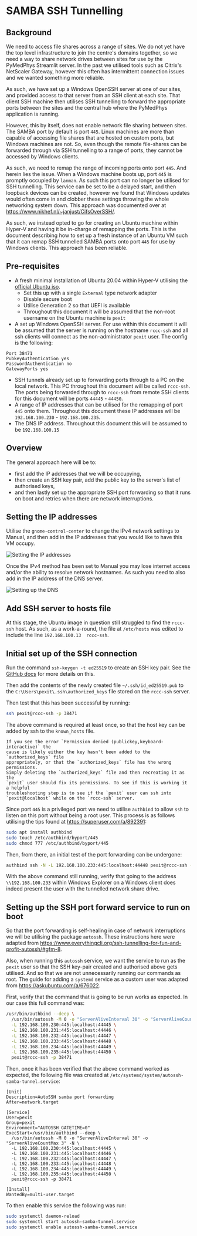 # SAMBA SSH Tunnelling

## Background

We need to access file shares across a range of sites. We do not yet have the
top level infrastructure to join the centre's domains together, so we need a
way to share network drives between sites for use by the PyMedPhys Streamlit
server. In the past we utilised tools such as Citrix's NetScaler Gateway,
however this often has intermittent connection issues and we wanted something
more reliable.

As such, we have set up a Windows OpenSSH server at one of our sites, and
provided access to that server from an SSH client at each site. That client
SSH machine then utilises SSH tunnelling to forward the appropriate ports
between the sites and the central hub where the PyMedPhys application is
running.

However, this by itself, does not enable network file sharing between sites.
The SAMBA port by default is port `445`. Linux machines are more than
capable of accessing file shares that are hosted on custom ports, but Windows
machines are not. So, even though the remote file-shares can be forwarded
through via SSH tunnelling to a range of ports, they cannot be accessed by
Windows clients.

As such, we need to remap the range of incoming ports onto port `445`. And
herein lies the issue. When a Windows machine boots up, port `445` is promptly
occupied by `lanman`. As such this port can no longer be utilised for SSH
tunnelling. This service can be set to be a delayed start, and then loopback
devices can be created, however we found that Windows updates would often come
in and clobber these settings throwing the whole networking system down.
This approach was documented over at <https://www.nikhef.nl/~janjust/CifsOverSSH/>.

As such, we instead opted to go for creating an Ubuntu machine within Hyper-V
and having it be in-charge of remapping the ports. This is the document
describing how to set up a fresh instance of an Ubuntu VM such that it can
remap SSH tunnelled SAMBA ports onto port `445` for use by Windows clients.
This approach has been reliable.

## Pre-requisites

* A fresh minimal installation of Ubuntu 20.04 within Hyper-V utilising the
  [official Ubuntu iso](https://mirror.aarnet.edu.au/pub/ubuntu/releases/20.04.2.0/ubuntu-20.04.2.0-desktop-amd64.iso).
  * Set this up with a single `External` type network adapter
  * Disable secure boot
  * Utilise Generation 2 so that UEFI is available
  * Throughout this document it will be assumed that the non-root username on
    the Ubuntu machine is `pexit`
* A set up Windows OpenSSH server. For use within this document it will be
  assumed that the server is running on the hostname `rccc-ssh` and all ssh
  clients will connect as the non-administrator `pexit` user. The config
  is the following:

```config
Port 38471
PubkeyAuthentication yes
PasswordAuthentication no
GatewayPorts yes
```

* SSH tunnels already set up to forwarding ports through to a PC on the local
  network. This PC throughout this document will be called `rccc-ssh`. The
  ports being forwarded through to `rccc-ssh` from remote SSH clients for this
  document will be ports `44445` - `44450`.
* A range of IP addresses that can be utilised for the remapping of port `445`
  onto them. Throughout this document these IP addresses will be
  `192.168.100.230` - `192.168.100.235`.
* The DNS IP address. Throughout this document this will be assumed to be
  `192.168.100.15`

## Overview

The general approach here will be to:

* first add the IP addresses that we will be occupying,
* then create an SSH key pair, add the public key to the server's list of
  authorised keys,
* and then lastly set up the appropriate SSH port forwarding so that it runs on
  boot and retries when there are network interruptions.

## Setting the IP addresses

Utilise the `gnome-control-center` to change the IPv4 network settings to
Manual, and then add in the IP addresses that you would like to have this
VM occupy.

![Setting the IP addresses](img/set-ip.png)

Once the IPv4 method has been set to Manual you may lose internet access
and/or the ability to resolve network hostnames. As such you need to also add
in the IP address of the DNS server.

![Setting up the DNS](img/set-dns.png)

## Add SSH server to hosts file

At this stage, the Ubuntu image in question still struggled to find the
`rccc-ssh` host. As such, as a work-a-round, the file at `/etc/hosts` was
edited to include the line `192.168.100.13  rccc-ssh`.

## Initial set up of the SSH connection

Run the command `ssh-keygen -t ed25519` to create an SSH key pair. See the
[GitHub docs](https://docs.github.com/en/github/authenticating-to-github/generating-a-new-ssh-key-and-adding-it-to-the-ssh-agent)
for more details on this.

Then add the contents of the newly created file `~/.ssh/id_ed25519.pub` to the
`C:\Users\pexit\.ssh\authorized_keys` file stored on the `rccc-ssh` server.

Then test that this has been successful by running:

```bash
ssh pexit@rccc-ssh -p 38471
```

The above command is required at least once, so that the host key can be added
by ssh to the `known_hosts` file.

```{note}
If you see the error `Permission denied (publickey,keyboard-interactive)` the
cause is likely either the key hasn't been added to the `authorized_keys` file
appropriately, or that the `authorized_keys` file has the wrong permissions.
Simply deleting the `authorized_keys` file and then recreating it as the
`pexit` user should fix its permissions. To see if this is working it a helpful
troubleshooting step is to see if the `pexit` user can ssh into
`pexit@localhost` while on the `rccc-ssh` server.
```

Since port `445` is a privileged port we need to utilise `authbind` to allow
`ssh` to listen on this port without being a root user. This process is as
follows utilising the tips found at <https://superuser.com/a/892391>:

```bash
sudo apt install authbind
sudo touch /etc/authbind/byport/445
sudo chmod 777 /etc/authbind/byport/445
```

Then, from there, an initial test of the port forwarding can be undergone:

```bash
authbind ssh -N -L 192.168.100.233:445:localhost:44448 pexit@rccc-ssh -p 38471
```

With the above command still running, verify that going to the address
`\\192.168.100.233` within Windows Explorer on a Windows client does indeed
present the user with the tunnelled network share drive.

## Setting up the SSH port forward service to run on boot

So that the port forwarding is self-healing in case of network interruptions
we will be utilising the package `autossh`. These instructions here were
adapted from <https://www.everythingcli.org/ssh-tunnelling-for-fun-and-profit-autossh/#gfm-8>.

Also, when running this `autossh` service, we want the service to run as the
`pexit` user so that the SSH key-pair created and authorised above gets
utilised. And so that we are not unnecessarily running our commands as root.
The guide for adding a `systemd` service as a custom user was adapted from
<https://askubuntu.com/a/676022>.

First, verify that the command that is going to be run works as expected. In
our case this full command was:

```bash
/usr/bin/authbind --deep \
  /usr/bin/autossh -M 0 -o "ServerAliveInterval 30" -o "ServerAliveCountMax 3" -N \
  -L 192.168.100.230:445:localhost:44445 \
  -L 192.168.100.231:445:localhost:44446 \
  -L 192.168.100.232:445:localhost:44447 \
  -L 192.168.100.233:445:localhost:44448 \
  -L 192.168.100.234:445:localhost:44449 \
  -L 192.168.100.235:445:localhost:44450 \
  pexit@rccc-ssh -p 38471
```

Then, once it has been verified that the above command worked as expected,
the following file was created at `/etc/systemd/system/autossh-samba-tunnel.service`:

```service
[Unit]
Description=AutoSSH samba port forwarding
After=network.target

[Service]
User=pexit
Group=pexit
Environment="AUTOSSH_GATETIME=0"
ExecStart=/usr/bin/authbind --deep \
  /usr/bin/autossh -M 0 -o "ServerAliveInterval 30" -o "ServerAliveCountMax 3" -N \
  -L 192.168.100.230:445:localhost:44445 \
  -L 192.168.100.231:445:localhost:44446 \
  -L 192.168.100.232:445:localhost:44447 \
  -L 192.168.100.233:445:localhost:44448 \
  -L 192.168.100.234:445:localhost:44449 \
  -L 192.168.100.235:445:localhost:44450 \
  pexit@rccc-ssh -p 38471

[Install]
WantedBy=multi-user.target
```

To then enable this service the following was run:

```bash
sudo systemctl daemon-reload
sudo systemctl start autossh-samba-tunnel.service
sudo systemctl enable autossh-samba-tunnel.service
```
